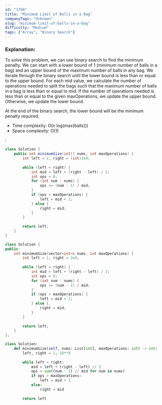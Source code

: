 ```yaml
---
id: "1760"
title: "Minimum Limit of Balls in a Bag"
companyTags: "Unknown"
slug: "minimum-limit-of-balls-in-a-bag"
difficulty: "Medium"
tags: ["Array", "Binary Search"]
---
```


### Explanation:

To solve this problem, we can use binary search to find the minimum penalty. We can start with a lower bound of 1 (minimum number of balls in a bag) and an upper bound of the maximum number of balls in any bag. We iterate through the binary search until the lower bound is less than or equal to the upper bound. For each mid value, we calculate the number of operations needed to split the bags such that the maximum number of balls in a bag is less than or equal to mid. If the number of operations needed is less than or equal to the given maxOperations, we update the upper bound. Otherwise, we update the lower bound.

At the end of the binary search, the lower bound will be the minimum penalty required.

- Time complexity: O(n log(max(balls)))
- Space complexity: O(1)

:

```java
class Solution {
    public int minimumSize(int[] nums, int maxOperations) {
        int left = 1, right = (int)1e9;
        
        while (left < right) {
            int mid = left + (right - left) / 2;
            int ops = 0;
            for (int num : nums) {
                ops += (num - 1) / mid;
            }
            if (ops > maxOperations) {
                left = mid + 1;
            } else {
                right = mid;
            }
        }
        
        return left;
    }
}
```

```cpp
class Solution {
public:
    int minimumSize(vector<int>& nums, int maxOperations) {
        int left = 1, right = 1e9;
        
        while (left < right) {
            int mid = left + (right - left) / 2;
            int ops = 0;
            for (int num : nums) {
                ops += (num - 1) / mid;
            }
            if (ops > maxOperations) {
                left = mid + 1;
            } else {
                right = mid;
            }
        }
        
        return left;
    }
};
```

```python
class Solution:
    def minimumSize(self, nums: List[int], maxOperations: int) -> int:
        left, right = 1, 10**9
        
        while left < right:
            mid = left + (right - left) // 2
            ops = sum((num - 1) // mid for num in nums)
            if ops > maxOperations:
                left = mid + 1
            else:
                right = mid
        
        return left
```